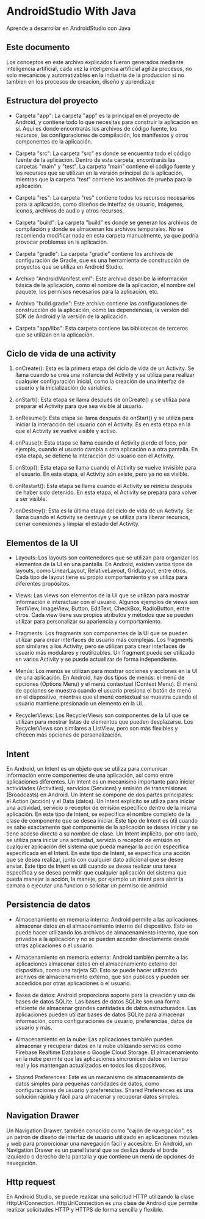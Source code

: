 # AndroidStudio With Java

Aprende a desarrollar en AndroidStudio con Java

## Este documento

Los conceptos en este archivo explicados fueron generados mediante inteligencia artificial, cada vez la inteligencia artificial agiliza procesos, no solo mecanicos y automatizables en la industria de la produccion si no tambien en los procesos de creacion, diseño y aprendizaje

## Estructura del proyecto

- Carpeta "app": La carpeta "app" es la principal en el proyecto de Android, y contiene todo lo que necesitas para construir la aplicación en sí. Aquí es donde encontrarás los archivos de código fuente, los recursos, las configuraciones de compilación, los manifestos y otros componentes de la aplicación.
- Carpeta "src": La carpeta "src" es donde se encuentra todo el código fuente de la aplicación. Dentro de esta carpeta, encontrarás las carpetas "main" y "test". La carpeta "main" contiene el código fuente y los recursos que se utilizan en la versión principal de la aplicación, mientras que la carpeta "test" contiene los archivos de prueba para la aplicación.

- Carpeta "res": La carpeta "res" contiene todos los recursos necesarios para la aplicación, como diseños de interfaz de usuario, imágenes, iconos, archivos de audio y otros recursos.

- Carpeta "build": La carpeta "build" es donde se generan los archivos de compilación y donde se almacenan los archivos temporales. No se recomienda modificar nada en esta carpeta manualmente, ya que podría provocar problemas en la aplicación.

- Carpeta "gradle": La carpeta "gradle" contiene los archivos de configuración de Gradle, que es una herramienta de construcción de proyectos que se utiliza en Android Studio.

- Archivo "AndroidManifest.xml": Este archivo describe la información básica de la aplicación, como el nombre de la aplicación, el nombre del paquete, los permisos necesarios para la aplicación, etc.

- Archivo "build.gradle": Este archivo contiene las configuraciones de construcción de la aplicación, como las dependencias, la versión del SDK de Android y la versión de la aplicación.

- Carpeta "app/libs": Esta carpeta contiene las bibliotecas de terceros que se utilizan en la aplicación.

## Ciclo de vida de una activity

1. onCreate(): Esta es la primera etapa del ciclo de vida de un Activity. Se llama cuando se crea una instancia del Activity y se utiliza para realizar cualquier configuración inicial, como la creación de una interfaz de usuario y la inicialización de variables.

2. onStart(): Esta etapa se llama después de onCreate() y se utiliza para preparar el Activity para que sea visible al usuario.

3. onResume(): Esta etapa se llama después de onStart() y se utiliza para iniciar la interacción del usuario con el Activity. Es en esta etapa en la que el Activity se vuelve visible y activo.

4. onPause(): Esta etapa se llama cuando el Activity pierde el foco, por ejemplo, cuando el usuario cambia a otra aplicación o a otra pantalla. En esta etapa, se detiene la interacción del usuario con el Activity.

5. onStop(): Esta etapa se llama cuando el Activity se vuelve invisible para el usuario. En esta etapa, el Activity aún existe, pero ya no es visible.

6. onRestart(): Esta etapa se llama cuando el Activity se reinicia después de haber sido detenido. En esta etapa, el Activity se prepara para volver a ser visible.

7. onDestroy(): Esta es la última etapa del ciclo de vida de un Activity. Se llama cuando el Activity se destruye y se utiliza para liberar recursos, cerrar conexiones y limpiar el estado del Activity.

## Elementos de la UI

- Layouts: Los layouts son contenedores que se utilizan para organizar los elementos de la UI en una pantalla. En Android, existen varios tipos de layouts, como LinearLayout, RelativeLayout, GridLayout, entre otros. Cada tipo de layout tiene su propio comportamiento y se utiliza para diferentes propósitos.

- Views: Las views son elementos de la UI que se utilizan para mostrar información o interactuar con el usuario. Algunos ejemplos de views son TextView, ImageView, Button, EditText, CheckBox, RadioButton, entre otros. Cada view tiene sus propios atributos y métodos que se pueden utilizar para personalizar su apariencia y comportamiento.

- Fragments: Los fragments son componentes de la UI que se pueden utilizar para crear interfaces de usuario más complejas. Los fragments son similares a los Activity, pero se utilizan para crear interfaces de usuario más modulares y reutilizables. Un fragment puede ser utilizado en varios Activity y se puede actualizar de forma independiente.

- Menús: Los menús se utilizan para mostrar opciones y acciones en la UI de una aplicación. En Android, hay dos tipos de menús: el menú de opciones (Options Menu) y el menú contextual (Context Menu). El menú de opciones se muestra cuando el usuario presiona el botón de menú en el dispositivo, mientras que el menú contextual se muestra cuando el usuario mantiene presionado un elemento en la UI.

- RecyclerViews: Los RecyclerViews son componentes de la UI que se utilizan para mostrar listas de elementos que pueden desplazarse. Los RecyclerViews son similares a ListView, pero son más flexibles y ofrecen más opciones de personalización.

## Intent

En Android, un Intent es un objeto que se utiliza para comunicar información entre componentes de una aplicación, así como entre aplicaciones diferentes. Un Intent es un mecanismo importante para iniciar actividades (Activities), servicios (Services) y emisión de transmisiones (Broadcasts) en Android. Un Intent se compone de dos partes principales: el Action (acción) y el Data (datos).
Un Intent explícito se utiliza para iniciar una actividad, servicio o receptor de emisión específico dentro de la misma aplicación. En este tipo de Intent, se especifica el nombre completo de la clase de componente que se desea iniciar. Este tipo de Intent es útil cuando se sabe exactamente qué componente de la aplicación se desea iniciar y se tiene acceso directo a su nombre de clase.
Un Intent implícito, por otro lado, se utiliza para iniciar una actividad, servicio o receptor de emisión en cualquier aplicación del sistema que pueda manejar la acción específica especificada en el Intent. En este tipo de Intent, se especifica una acción que se desea realizar, junto con cualquier dato adicional que se desee enviar. Este tipo de Intent es útil cuando se desea realizar una tarea específica y se desea permitir que cualquier aplicación del sistema que pueda manejar la acción, la maneje, por ejemplo un intent para abrir la camara o ejecutar una funcion o solicitar un permiso de android

## Persistencia de datos

- Almacenamiento en memoria interna: Android permite a las aplicaciones almacenar datos en el almacenamiento interno del dispositivo. Esto se puede hacer utilizando los archivos de almacenamiento interno, que son privados a la aplicación y no se pueden acceder directamente desde otras aplicaciones o el usuario.

- Almacenamiento en memoria externa: Android también permite a las aplicaciones almacenar datos en el almacenamiento externo del dispositivo, como una tarjeta SD. Esto se puede hacer utilizando archivos de almacenamiento externo, que son públicos y pueden ser accedidos por otras aplicaciones o el usuario.

- Bases de datos: Android proporciona soporte para la creación y uso de bases de datos SQLite. Las bases de datos SQLite son una forma eficiente de almacenar grandes cantidades de datos estructurados. Las aplicaciones pueden utilizar bases de datos SQLite para almacenar información, como configuraciones de usuario, preferencias, datos de usuario y más.

- Almacenamiento en la nube: Las aplicaciones también pueden almacenar y recuperar datos en la nube utilizando servicios como Firebase Realtime Database o Google Cloud Storage. El almacenamiento en la nube permite que las aplicaciones sincronicen datos en tiempo real y los mantengan actualizados en todos los dispositivos.

- Shared Preferences: Este es un mecanismo de almacenamiento de datos simples para pequeñas cantidades de datos, como configuraciones de usuario y preferencias. Shared Preferences es una solución rápida y fácil para almacenar y recuperar datos simples.

## Navigation Drawer

Un Navigation Drawer, también conocido como "cajón de navegación", es un patrón de diseño de interfaz de usuario utilizado en aplicaciones móviles y web para proporcionar una navegación fácil y accesible. En Android, un Navigation Drawer es un panel lateral que se desliza desde el borde izquierdo o derecho de la pantalla y que contiene un menú de opciones de navegación.

## Http request

En Android Studio, se puede realizar una solicitud HTTP utilizando la clase HttpUrlConnection. HttpUrlConnection es una clase de Android que permite realizar solicitudes HTTP y HTTPS de forma sencilla y flexible.


